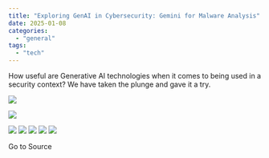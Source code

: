 ```yaml
---
title: "Exploring GenAI in Cybersecurity: Gemini for Malware Analysis"
date: 2025-01-08
categories: 
  - "general"
tags: 
  - "tech"
---
```


How useful are Generative AI technologies when it comes to being used in a security context? We have taken the plunge and gave it a try.

![](https://feeds.feedblitz.com/~/i/905791541/0/gdatasecurityblog-en)

![](https://www.gdatasoftware.com/fileadmin/_processed_/6/1/G_DATA_Blog_GenAI_Malware_Analysis_Preview_b0418967dc.jpg)

![](https://assets.feedblitz.com/i/fbshare20.png) ![](https://assets.feedblitz.com/i/fblike20.png) ![](https://assets.feedblitz.com/i/x.png) ![](https://assets.feedblitz.com/i/email20.png) ![](https://assets.feedblitz.com/i/rss20.png) 

Go to Source
